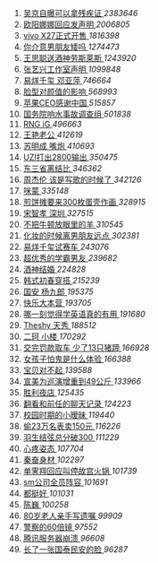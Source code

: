 1. [ 吴京自曝可以拿残疾证 ](https://s.weibo.com/weibo?q=%23%E5%90%B4%E4%BA%AC%E8%87%AA%E6%9B%9D%E5%8F%AF%E4%BB%A5%E6%8B%BF%E6%AE%8B%E7%96%BE%E8%AF%81%23&Refer=top) *2383646*
1. [ 欧阳娜娜回应发声明 ](https://s.weibo.com/weibo?q=%23%E6%AC%A7%E9%98%B3%E5%A8%9C%E5%A8%9C%E5%9B%9E%E5%BA%94%E5%8F%91%E5%A3%B0%E6%98%8E%23&Refer=top) *2006805*
1. [ vivo X27正式开售 ](https://s.weibo.com/weibo?q=vivo%20X27%E6%AD%A3%E5%BC%8F%E5%BC%80%E5%94%AE&Refer=top) *1816398*
1. [ 你介意男朋友矮吗 ](https://s.weibo.com/weibo?q=%23%E4%BD%A0%E4%BB%8B%E6%84%8F%E7%94%B7%E6%9C%8B%E5%8F%8B%E7%9F%AE%E5%90%97%23&Refer=top) *1274473*
1. [ 王思聪送酒神劳斯莱斯 ](https://s.weibo.com/weibo?q=%23%E7%8E%8B%E6%80%9D%E8%81%AA%E9%80%81%E9%85%92%E7%A5%9E%E5%8A%B3%E6%96%AF%E8%8E%B1%E6%96%AF%23&Refer=top) *1243920*
1. [ 张艺兴工作室声明 ](https://s.weibo.com/weibo?q=%23%E5%BC%A0%E8%89%BA%E5%85%B4%E5%B7%A5%E4%BD%9C%E5%AE%A4%E5%A3%B0%E6%98%8E%23&Refer=top) *1099848*
1. [ 易烊千玺 邓亚萍 ](https://s.weibo.com/weibo?q=%E6%98%93%E7%83%8A%E5%8D%83%E7%8E%BA%20%E9%82%93%E4%BA%9A%E8%90%8D&Refer=top) *746664*
1. [ 脸型对颜值的影响 ](https://s.weibo.com/weibo?q=%23%E8%84%B8%E5%9E%8B%E5%AF%B9%E9%A2%9C%E5%80%BC%E7%9A%84%E5%BD%B1%E5%93%8D%23&Refer=top) *568993*
1. [ 苹果CEO感谢中国 ](https://s.weibo.com/weibo?q=%23%E8%8B%B9%E6%9E%9CCEO%E6%84%9F%E8%B0%A2%E4%B8%AD%E5%9B%BD%23&Refer=top) *515857*
1. [ 国务院响水事故调查组 ](https://s.weibo.com/weibo?q=%E5%9B%BD%E5%8A%A1%E9%99%A2%E5%93%8D%E6%B0%B4%E4%BA%8B%E6%95%85%E8%B0%83%E6%9F%A5%E7%BB%84&Refer=top) *501838*
1. [ RNG iG ](https://s.weibo.com/weibo?q=%23RNG%20iG%23&Refer=top) *496663*
1. [ 王艳老公 ](https://s.weibo.com/weibo?q=%23%E7%8E%8B%E8%89%B3%E8%80%81%E5%85%AC%23&Refer=top) *412619*
1. [ 苏明成 嘴炮 ](https://s.weibo.com/weibo?q=%E8%8B%8F%E6%98%8E%E6%88%90%20%E5%98%B4%E7%82%AE&Refer=top) *410693*
1. [ UZI打出2800输出 ](https://s.weibo.com/weibo?q=%23UZI%E6%89%93%E5%87%BA2800%E8%BE%93%E5%87%BA%23&Refer=top) *350475*
1. [ 东三省离结比 ](https://s.weibo.com/weibo?q=%E4%B8%9C%E4%B8%89%E7%9C%81%E7%A6%BB%E7%BB%93%E6%AF%94&Refer=top) *346362*
1. [ 周杰伦 该是写歌的时候了 ](https://s.weibo.com/weibo?q=%E5%91%A8%E6%9D%B0%E4%BC%A6%20%E8%AF%A5%E6%98%AF%E5%86%99%E6%AD%8C%E7%9A%84%E6%97%B6%E5%80%99%E4%BA%86&Refer=top) *342126*
1. [ 咪蒙 ](https://s.weibo.com/weibo?q=%E5%92%AA%E8%92%99&Refer=top) *335148*
1. [ 煎饼摊要来300枚蛋壳作画 ](https://s.weibo.com/weibo?q=%23%E7%85%8E%E9%A5%BC%E6%91%8A%E8%A6%81%E6%9D%A5300%E6%9E%9A%E8%9B%8B%E5%A3%B3%E4%BD%9C%E7%94%BB%23&Refer=top) *328915*
1. [ 宋智孝 深圳 ](https://s.weibo.com/weibo?q=%E5%AE%8B%E6%99%BA%E5%AD%9D%20%E6%B7%B1%E5%9C%B3&Refer=top) *327515*
1. [ 不把牛顿放眼里的羊 ](https://s.weibo.com/weibo?q=%23%E4%B8%8D%E6%8A%8A%E7%89%9B%E9%A1%BF%E6%94%BE%E7%9C%BC%E9%87%8C%E7%9A%84%E7%BE%8A%23&Refer=top) *310545*
1. [ 化妆的时候离男朋友远点 ](https://s.weibo.com/weibo?q=%23%E5%8C%96%E5%A6%86%E7%9A%84%E6%97%B6%E5%80%99%E7%A6%BB%E7%94%B7%E6%9C%8B%E5%8F%8B%E8%BF%9C%E7%82%B9%23&Refer=top) *302381*
1. [ 易烊千玺试赛车 ](https://s.weibo.com/weibo?q=%23%E6%98%93%E7%83%8A%E5%8D%83%E7%8E%BA%E8%AF%95%E8%B5%9B%E8%BD%A6%23&Refer=top) *243076*
1. [ 超优秀的学霸男友 ](https://s.weibo.com/weibo?q=%23%E8%B6%85%E4%BC%98%E7%A7%80%E7%9A%84%E5%AD%A6%E9%9C%B8%E7%94%B7%E5%8F%8B%23&Refer=top) *239682*
1. [ 酒神结婚 ](https://s.weibo.com/weibo?q=%23%E9%85%92%E7%A5%9E%E7%BB%93%E5%A9%9A%23&Refer=top) *224828*
1. [ 韩式初春穿搭 ](https://s.weibo.com/weibo?q=%23%E9%9F%A9%E5%BC%8F%E5%88%9D%E6%98%A5%E7%A9%BF%E6%90%AD%23&Refer=top) *215239*
1. [ 国安 杨九郎 ](https://s.weibo.com/weibo?q=%E5%9B%BD%E5%AE%89%20%E6%9D%A8%E4%B9%9D%E9%83%8E&Refer=top) *195375*
1. [ 快乐大本营 ](https://s.weibo.com/weibo?q=%E5%BF%AB%E4%B9%90%E5%A4%A7%E6%9C%AC%E8%90%A5&Refer=top) *193705*
1. [ 哪一刻觉得学英语真的有用 ](https://s.weibo.com/weibo?q=%23%E5%93%AA%E4%B8%80%E5%88%BB%E8%A7%89%E5%BE%97%E5%AD%A6%E8%8B%B1%E8%AF%AD%E7%9C%9F%E7%9A%84%E6%9C%89%E7%94%A8%23&Refer=top) *191680*
1. [ Theshy 天秀 ](https://s.weibo.com/weibo?q=Theshy%20%E5%A4%A9%E7%A7%80&Refer=top) *188512*
1. [ 二珂 小楼 ](https://s.weibo.com/weibo?q=%E4%BA%8C%E7%8F%82%20%E5%B0%8F%E6%A5%BC&Refer=top) *170292*
1. [ 交完罚款取车 少了13只猪蹄 ](https://s.weibo.com/weibo?q=%E4%BA%A4%E5%AE%8C%E7%BD%9A%E6%AC%BE%E5%8F%96%E8%BD%A6%20%E5%B0%91%E4%BA%8613%E5%8F%AA%E7%8C%AA%E8%B9%84&Refer=top) *166928*
1. [ 女孩子怕鬼是什么体验 ](https://s.weibo.com/weibo?q=%23%E5%A5%B3%E5%AD%A9%E5%AD%90%E6%80%95%E9%AC%BC%E6%98%AF%E4%BB%80%E4%B9%88%E4%BD%93%E9%AA%8C%23&Refer=top) *166388*
1. [ 宝贝对不起 ](https://s.weibo.com/weibo?q=%E5%AE%9D%E8%B4%9D%E5%AF%B9%E4%B8%8D%E8%B5%B7&Refer=top) *139588*
1. [ 宣美为巡演增重到49公斤 ](https://s.weibo.com/weibo?q=%23%E5%AE%A3%E7%BE%8E%E4%B8%BA%E5%B7%A1%E6%BC%94%E5%A2%9E%E9%87%8D%E5%88%B049%E5%85%AC%E6%96%A4%23&Refer=top) *133966*
1. [ 胜利夜店 ](https://s.weibo.com/weibo?q=%E8%83%9C%E5%88%A9%E5%A4%9C%E5%BA%97&Refer=top) *125435*
1. [ 翻看和前任的聊天记录 ](https://s.weibo.com/weibo?q=%23%E7%BF%BB%E7%9C%8B%E5%92%8C%E5%89%8D%E4%BB%BB%E7%9A%84%E8%81%8A%E5%A4%A9%E8%AE%B0%E5%BD%95%23&Refer=top) *124223*
1. [ 校园时期的小暧昧 ](https://s.weibo.com/weibo?q=%E6%A0%A1%E5%9B%AD%E6%97%B6%E6%9C%9F%E7%9A%84%E5%B0%8F%E6%9A%A7%E6%98%A7&Refer=top) *119440*
1. [ 偷23万名表卖150元 ](https://s.weibo.com/weibo?q=%E5%81%B723%E4%B8%87%E5%90%8D%E8%A1%A8%E5%8D%96150%E5%85%83&Refer=top) *116226*
1. [ 羽生结弦总分破300 ](https://s.weibo.com/weibo?q=%E7%BE%BD%E7%94%9F%E7%BB%93%E5%BC%A6%E6%80%BB%E5%88%86%E7%A0%B4300&Refer=top) *111229*
1. [ 心疼姿态 ](https://s.weibo.com/weibo?q=%E5%BF%83%E7%96%BC%E5%A7%BF%E6%80%81&Refer=top) *107704*
1. [ 秦奋身材 ](https://s.weibo.com/weibo?q=%23%E7%A7%A6%E5%A5%8B%E8%BA%AB%E6%9D%90%23&Refer=top) *102297*
1. [ 单霁翔回应叫停故宫火锅 ](https://s.weibo.com/weibo?q=%E5%8D%95%E9%9C%81%E7%BF%94%E5%9B%9E%E5%BA%94%E5%8F%AB%E5%81%9C%E6%95%85%E5%AE%AB%E7%81%AB%E9%94%85&Refer=top) *101739*
1. [ sm公司全员阵容 ](https://s.weibo.com/weibo?q=sm%E5%85%AC%E5%8F%B8%E5%85%A8%E5%91%98%E9%98%B5%E5%AE%B9&Refer=top) *101691*
1. [ 都挺好 ](https://s.weibo.com/weibo?q=%E9%83%BD%E6%8C%BA%E5%A5%BD&Refer=top) *101031*
1. [ 陈巍 ](https://s.weibo.com/weibo?q=%E9%99%88%E5%B7%8D&Refer=top) *100258*
1. [ 80岁老人亲手写遗嘱 ](https://s.weibo.com/weibo?q=80%E5%B2%81%E8%80%81%E4%BA%BA%E4%BA%B2%E6%89%8B%E5%86%99%E9%81%97%E5%98%B1&Refer=top) *99909*
1. [ 警察的60倍镜 ](https://s.weibo.com/weibo?q=%23%E8%AD%A6%E5%AF%9F%E7%9A%8460%E5%80%8D%E9%95%9C%23&Refer=top) *97552*
1. [ 腾讯服务器崩溃 ](https://s.weibo.com/weibo?q=%23%E8%85%BE%E8%AE%AF%E6%9C%8D%E5%8A%A1%E5%99%A8%E5%B4%A9%E6%BA%83%23&Refer=top) *96608*
1. [ 长了一张国泰民安的脸 ](https://s.weibo.com/weibo?q=%23%E9%95%BF%E4%BA%86%E4%B8%80%E5%BC%A0%E5%9B%BD%E6%B3%B0%E6%B0%91%E5%AE%89%E7%9A%84%E8%84%B8%23&Refer=top) *96287*